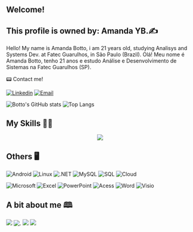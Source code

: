 ## Welcome! 
## This profile is owned by: Amanda YB.✍️
  Hello! My name is Amanda Botto, i am 21 years old, studying Analisys and Systems Dev. at Fatec Guarulhos, in São Paulo (Brazil).
  Olá! Meu nome é Amanda Botto, tenho 21 anos e estudo Análise e Desenvolvimento de Sistemas na Fatec Guarulhos (SP).
  
📟 Contact me!

[![Linkedin](https://img.shields.io/badge/LinkedIn-0077B5?style=for-the-badge&logo=linkedin&logoColor=white)](www.linkedin.com/in/amanda-yasmin-botto)
[![Email](https://img.shields.io/badge/Gmail-D14836?style=for-the-badge&logo=gmail&logoColor=white)](botto.amanday@gmail.com)

![Botto's GitHub stats](https://github-readme-stats.vercel.app/api?username=BottoYA&show_icons=true&theme=midnight-purple)
![Top Langs](https://github-readme-stats.vercel.app/api/top-langs/?username=BottoYA&layout=compact)

## My Skills 👩‍💻

<!-- [![My Skills](https://skillicons.dev/icons?i=c,cpp,cs,java,kotlin,androidstudio,visualstudio,vscode,azure,eclipse,mysql,firebase,git,linux,windows&perline=5)](https://skillicons.dev)-->

<p align="center">
  <a href="https://skillicons.dev">
    <img src="https://skillicons.dev/icons?i=c,cpp,cs,java,kotlin,androidstudio,visualstudio,vscode,azure,eclipse,mysql,firebase,git,linux,windows&perline=5" />
  </a>
</p>

## Others 🖥️
![Android](https://img.shields.io/badge/Android-3DDC84?style=for-the-badge&logo=android&logoColor=white)
![Linux](https://img.shields.io/badge/Ubuntu-E95420?style=for-the-badge&logo=ubuntu&logoColor=white)
![.NET](https://img.shields.io/badge/.NET-5C2D91?style=for-the-badge&logo=.net&logoColor=white)
![MySQL](https://img.shields.io/badge/MySQL-00000F?style=for-the-badge&logo=mysql&logoColor=white)
![SQL](https://img.shields.io/badge/SQLite-07405E?style=for-the-badge&logo=sqlite&logoColor=white)
![Cloud](https://img.shields.io/badge/Google_Cloud-4285F4?style=for-the-badge&logo=google-cloud&logoColor=white)

![Microsoft](https://img.shields.io/badge/Microsoft-666666?style=for-the-badge&logo=microsoft&logoColor=white)
![Excel](https://img.shields.io/badge/Microsoft_Excel-217346?style=for-the-badge&logo=microsoft-excel&logoColor=white)
![PowerPoint](https://img.shields.io/badge/Microsoft_PowerPoint-B7472A?style=for-the-badge&logo=microsoft-powerpoint&logoColor=white)
![Acess](https://img.shields.io/badge/Microsoft_Access-A4373A?style=for-the-badge&logo=microsoft-access&logoColor=white)
![Word](https://img.shields.io/badge/Microsoft_Word-2B579A?style=for-the-badge&logo=microsoft-word&logoColor=white)
![Visio](https://img.shields.io/badge/Microsoft_Visio-3955A3?style=for-the-badgee&logo=microsoft-visio&logoColor=white)

## A bit about me 🕮
  
![](https://img.shields.io/badge/Nintendo_3DS-D12228?style=for-the-badge&logo=nintendo-3ds&logoColor=white)
![.](https://img.shields.io/badge/PlayStation-003791?style=for-the-badge&logo=playstation&logoColor=white)
![](https://img.shields.io/badge/Steam-000000?style=for-the-badge&logo=steam&logoColor=white)
![](https://img.shields.io/badge/Deezer-FEAA2D?style=for-the-badge&logo=deezer&logoColor=white)

<!--
**BottoYA/BottoYA** is a ✨ _special_ ✨ repository because its `README.md` (this file) appears on your GitHub profile.

Here are some ideas to get you started:

- 🔭 I’m currently working on ...
- 🌱 I’m currently learning ...
- 👯 I’m looking to collaborate on ...
- 🤔 I’m looking for help with ...
- 💬 Ask me about ...
- 📫 How to reach me: ...
- 😄 Pronouns: ...
- ⚡ Fun fact: ...
-->
